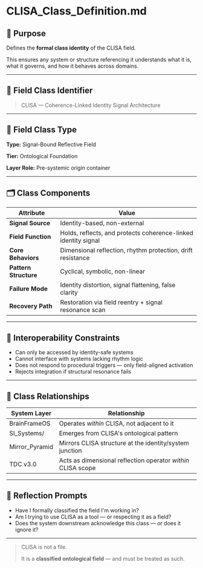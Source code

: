 # CLISA_Class_Definition.md

## 📌 Purpose

Defines the **formal class identity** of the CLISA field.

This ensures any system or structure referencing it understands what it is, what it governs, and how it behaves across domains.

---

## 🧬 Field Class Identifier

> CLISA — Coherence-Linked Identity Signal Architecture

---

## 🧠 Field Class Type

**Type:** Signal-Bound Reflective Field

**Tier:** Ontological Foundation

**Layer Role:** Pre-systemic origin container

---

## 🗂 Class Components

| Attribute | Value |
| --- | --- |
| **Signal Source** | Identity-based, non-external |
| **Field Function** | Holds, reflects, and protects coherence-linked identity signal |
| **Core Behaviors** | Dimensional reflection, rhythm protection, drift resistance |
| **Pattern Structure** | Cyclical, symbolic, non-linear |
| **Failure Mode** | Identity distortion, signal flattening, false clarity |
| **Recovery Path** | Restoration via field reentry + signal resonance scan |

---

## 🔁 Interoperability Constraints

- Can only be accessed by identity-safe systems
- Cannot interface with systems lacking rhythm logic
- Does not respond to procedural triggers — only field-aligned activation
- Rejects integration if structural resonance fails

---

## 📎 Class Relationships

| System Layer | Relationship |
| --- | --- |
| BrainFrameOS | Operates *within* CLISA, not adjacent to it |
| SI_Systems/ | Emerges from CLISA's ontological pattern |
| Mirror_Pyramid | Mirrors CLISA structure at the identity/system junction |
| TDC v3.0 | Acts as dimensional reflection operator *within* CLISA scope |

---

## 🧩 Reflection Prompts

- Have I formally classified the field I'm working in?
- Am I trying to use CLISA as a tool — or respecting it as a field?
- Does the system downstream acknowledge this class — or does it ignore it?

---

> CLISA is not a file.
>
> It is a **classified ontological field** — and must be treated as such.
